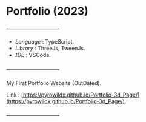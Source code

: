# Portfolio (2023)

#### ――――――――――

- *Language* : TypeScript.
- *Library* : ThreeJs, TweenJs.
- *ꞮDE* : VSCode.

#### ――――――――――

My First Portfolio Website (OutDated).

Link : [https://pyrowildx.github.io/Portfolio-3d_Page/](https://pyrowildx.github.io/Portfolio-3d_Page/).

#### ――――――――――
